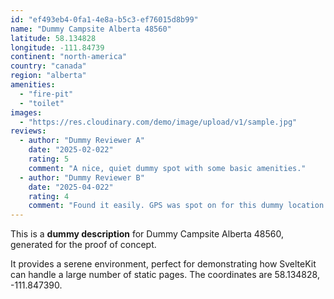 ```yaml
---
id: "ef493eb4-0fa1-4e8a-b5c3-ef76015d8b99"
name: "Dummy Campsite Alberta 48560"
latitude: 58.134828
longitude: -111.84739
continent: "north-america"
country: "canada"
region: "alberta"
amenities:
  - "fire-pit"
  - "toilet"
images:
  - "https://res.cloudinary.com/demo/image/upload/v1/sample.jpg"
reviews:
  - author: "Dummy Reviewer A"
    date: "2025-02-022"
    rating: 5
    comment: "A nice, quiet dummy spot with some basic amenities."
  - author: "Dummy Reviewer B"
    date: "2025-04-022"
    rating: 4
    comment: "Found it easily. GPS was spot on for this dummy location."
---
```


This is a **dummy description** for Dummy Campsite Alberta 48560, generated for the proof of concept.

It provides a serene environment, perfect for demonstrating how SvelteKit can handle a large number of static pages. The coordinates are 58.134828, -111.847390.
